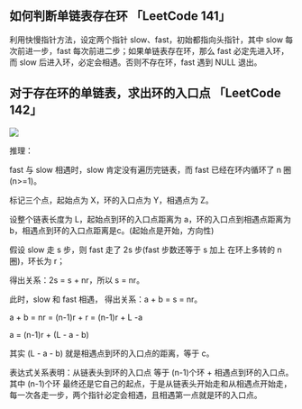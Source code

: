 ## 如何判断单链表存在环 「LeetCode 141」

利用快慢指针方法，设定两个指针 slow、fast，初始都指向头指针，其中 slow 每次前进一步，fast 每次前进二步；如果单链表存在环，那么 fast 必定先进入环，而 slow 后进入环，必定会相遇。否则不存在环，fast 遇到 NULL 退出。

## 对于存在环的单链表，求出环的入口点 「LeetCode 142」

![](https://github.com/steveLauwh/Data-Structures-And-Algorithms/raw/master/Linked%20List/Linked%20List%20Cycle/Linked%20List%20Cycle.PNG)

推理：

fast 与 slow 相遇时，slow 肯定没有遍历完链表，而 fast 已经在环内循环了 n 圈(n>=1)。

标记三个点，起始点为 X，环的入口点为 Y，相遇点为 Z。

设整个链表长度为 L，起始点到环的入口点距离为 a，环的入口点到相遇点距离为 b，相遇点到环的入口点距离是c。(起始点是开始，方向性)

假设 slow 走 s 步，则 fast 走了 2s 步(fast 步数还等于 s 加上 在环上多转的 n 圈)，环长为 r；

得出关系：2s = s + nr，所以 s = nr。

此时，slow 和 fast 相遇， 得出关系：a + b = s = nr。

a + b = nr = (n-1)r + r = (n-1)r + L -a

a = (n-1)r + (L - a - b)

其实 (L - a - b) 就是相遇点到环的入口点的距离，等于 c。

表达式关系表明：从链表头到环的入口点 等于 (n-1)个环 + 相遇点到环的入口点。其中 (n-1)个环 最终还是它自己的起点，于是从链表头开始走和从相遇点开始走，
每一次各走一步，两个指针必定会相遇，且相遇第一点就是环的入口点。


